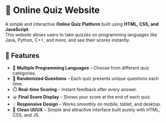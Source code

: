 # 🧠 Online Quiz Website

A simple and interactive **Online Quiz Platform** built using **HTML, CSS, and JavaScript**.  
This website allows users to take quizzes on programming languages like Java, Python, C++, and more, and see their scores instantly.
## 🚀 Features

- 🎯 **Multiple Programming Languages** – Choose from different quiz categories.  
- 🧩 **Randomized Questions** – Each quiz presents unique questions each time.  
- ⏱️ **Real-time Scoring** – Instant feedback after every answer.  
- 📊 **Final Score Display** – Shows your score at the end of each quiz.  
- 💡 **Responsive Design** – Works smoothly on mobile, tablet, and desktop.  
- 🌈 **Clean UI/UX** – Simple and attractive interface built purely with HTML, CSS, and JS.
